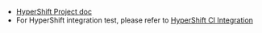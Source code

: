 - [HyperShift Project doc](https://hypershift-docs.netlify.app/)
- For HyperShift integration test, please refer to [HyperShift CI Integration](https://docs.google.com/document/d/1PCcSSISeaKJrqsYq-hzdtjrqiLkwYON8uA1DtKomf7A/edit#heading=h.nsuuq13p2qt8) 